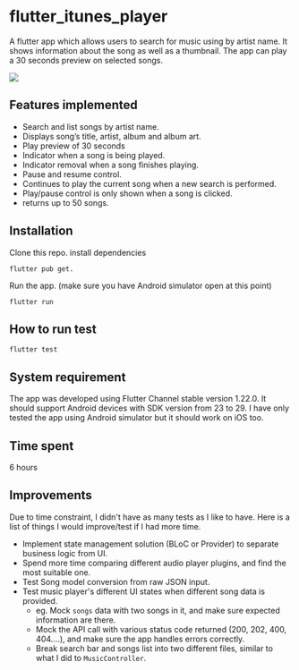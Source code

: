 # flutter_itunes_player
A flutter app which allows users to search for music using by artist name. It shows information about the song as well as a thumbnail. The app can play a 30 seconds preview on selected songs.

![](app-preview.gif)

## Features implemented
- Search and list songs by artist name.
- Displays song’s title, artist, album and album art.
- Play preview of 30 seconds
- Indicator when a song is being played.
- Indicator removal when a song finishes playing.
- Pause and resume control.
- Continues to play the current song when a new search is performed.
- Play/pause control is only shown when a song is clicked.
- returns up to 50 songs.
 
## Installation
Clone this repo.
install dependencies 

```
flutter pub get.
```
Run the app. (make sure you have Android simulator open at this point)

```
flutter run
```

## How to run test
```
flutter test
```

## System requirement
The app was developed using Flutter Channel stable version 1.22.0. It should support Android devices with SDK version from 23 to 29. I have only tested the app using Android simulator but it should work on iOS too.

## Time spent
6 hours

## Improvements
Due to time constraint, I didn't have as many tests as I like to have. Here is a list of things I would improve/test if I had more time.

- Implement state management solution (BLoC or Provider) to separate business logic from UI.
- Spend more time comparing different audio player plugins, and find the most suitable one.
- Test Song model conversion from raw JSON input.
- Test music player's different UI states when different song data is provided.
	- eg. Mock `songs` data with two songs in it, and make sure expected information are there.
	- Mock the API call with various status code returned (200, 202, 400, 404....), and make sure the app handles errors correctly.
	- Break search bar and songs list into two different files, similar to what I did to `MusicController`.
